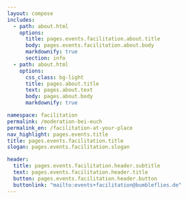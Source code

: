 ```yaml
---
layout: compose
includes:
  - path: about.html 
    options:
      title: pages.events.facilitation.about.title
      body: pages.events.facilitation.about.body
      markdownify: true
      section: info
  - path: about.html
    options:
      css_class: bg-light
      title: pages.about.title
      text: pages.about.text
      body: pages.about.body
      markdownify: true

namespace: facilitation
permalink: /moderation-bei-euch
permalink_en: /facilitation-at-your-place
nav_highlight: pages.events.title
title: pages.events.facilitation.title
slogan: pages.events.facilitation.slogan

header:
  title: pages.events.facilitation.header.subtitle
  text: pages.events.facilitation.header.title
  button: pages.events.facilitation.header.button
  buttonlink: "mailto:events+facilitation@bumbleflies.de"
---
```

